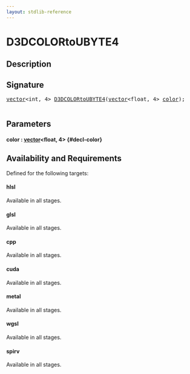 ```yaml
---
layout: stdlib-reference
---
```


# D3DCOLORtoUBYTE4

## Description





## Signature 

<pre>
<a href="/stdlib-reference/types/vector/index" class="code_type">vector</a>&lt;<span class="code_keyword">int</span>, 4&gt; <a href="/stdlib-reference/global-decls/D3DCOLORtoUBYTE4">D3DCOLORtoUBYTE4</a>(<a href="/stdlib-reference/types/vector/index" class="code_type">vector</a>&lt;<span class="code_keyword">float</span>, 4&gt; <a href="/stdlib-reference/global-decls/D3DCOLORtoUBYTE4#decl-color" class="code_param">color</a>);

</pre>

## Parameters

#### color  : [vector](/stdlib-reference/types/vector/index)\<float, 4\> {#decl-color}

## Availability and Requirements

Defined for the following targets:

#### hlsl
Available in all stages.

#### glsl
Available in all stages.

#### cpp
Available in all stages.

#### cuda
Available in all stages.

#### metal
Available in all stages.

#### wgsl
Available in all stages.

#### spirv
Available in all stages.



